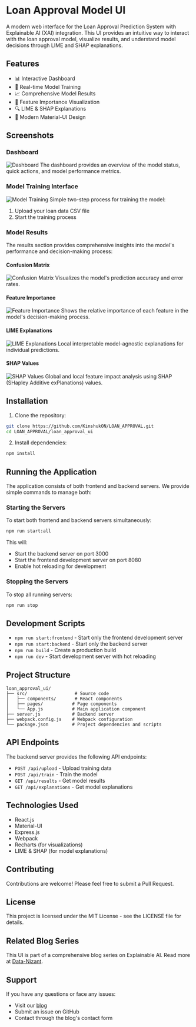 # Loan Approval Model UI

A modern web interface for the Loan Approval Prediction System with Explainable AI (XAI) integration. This UI provides an intuitive way to interact with the loan approval model, visualize results, and understand model decisions through LIME and SHAP explanations.

## Features

- 📊 Interactive Dashboard
- 🔄 Real-time Model Training
- 📈 Comprehensive Model Results
- 🎯 Feature Importance Visualization
- 🔍 LIME & SHAP Explanations
- 💫 Modern Material-UI Design

## Screenshots

### Dashboard
![Dashboard](docs/images/dashboard.png)
The dashboard provides an overview of the model status, quick actions, and model performance metrics.

### Model Training Interface
![Model Training](docs/images/model_training.png)
Simple two-step process for training the model:
1. Upload your loan data CSV file
2. Start the training process

### Model Results
The results section provides comprehensive insights into the model's performance and decision-making process:

#### Confusion Matrix
![Confusion Matrix](docs/images/confusion_matrix.png)
Visualizes the model's prediction accuracy and error rates.

#### Feature Importance
![Feature Importance](docs/images/feature_importance.png)
Shows the relative importance of each feature in the model's decision-making process.

#### LIME Explanations
![LIME Explanations](docs/images/lime_explanations.png)
Local interpretable model-agnostic explanations for individual predictions.

#### SHAP Values
![SHAP Values](docs/images/shap_explanations.png)
Global and local feature impact analysis using SHAP (SHapley Additive exPlanations) values.

## Installation

1. Clone the repository:
```bash
git clone https://github.com/KinshukON/LOAN_APPROVAL.git
cd LOAN_APPROVAL/loan_approval_ui
```

2. Install dependencies:
```bash
npm install
```

## Running the Application

The application consists of both frontend and backend servers. We provide simple commands to manage both:

### Starting the Servers

To start both frontend and backend servers simultaneously:
```bash
npm run start:all
```

This will:
- Start the backend server on port 3000
- Start the frontend development server on port 8080
- Enable hot reloading for development

### Stopping the Servers

To stop all running servers:
```bash
npm run stop
```

## Development Scripts

- `npm run start:frontend` - Start only the frontend development server
- `npm run start:backend` - Start only the backend server
- `npm run build` - Create a production build
- `npm run dev` - Start development server with hot reloading

## Project Structure

```
loan_approval_ui/
├── src/                  # Source code
│   ├── components/       # React components
│   ├── pages/           # Page components
│   └── App.js           # Main application component
├── server.js            # Backend server
├── webpack.config.js    # Webpack configuration
└── package.json         # Project dependencies and scripts
```

## API Endpoints

The backend server provides the following API endpoints:

- `POST /api/upload` - Upload training data
- `POST /api/train` - Train the model
- `GET /api/results` - Get model results
- `GET /api/explanations` - Get model explanations

## Technologies Used

- React.js
- Material-UI
- Express.js
- Webpack
- Recharts (for visualizations)
- LIME & SHAP (for model explanations)

## Contributing

Contributions are welcome! Please feel free to submit a Pull Request.

## License

This project is licensed under the MIT License - see the LICENSE file for details.

## Related Blog Series

This UI is part of a comprehensive blog series on Explainable AI. Read more at [Data-Nizant](https://datanizant.com/unlocking-ai-transparency-a-practical-guide-to-getting-started-with-explainable-ai-xai/).

## Support

If you have any questions or face any issues:
- Visit our [blog](https://datanizant.com)
- Submit an issue on GitHub
- Contact through the blog's contact form 